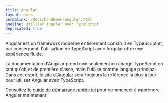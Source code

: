 ```yaml
---
title: Angular
layout: docs
permalink: /docs/handbook/angular.html
oneline: Utiliser Angular avec TypeScript
deprecated: true
---
```


Angular est un framework moderne entièrement construit en TypeScript et, par conséquent, l'utilisation de TypeScript avec Angular offre une expérience fluide.

La documentation d'Angular prend non seulement en charge TypeScript en tant qu'objet de première classe, mais l'utilise comme langage principal.
Dans cet esprit, [le site d'Angular](https://angular.io) sera toujours la référence la plus à jour pour utiliser Angular avec TypeScript.

Consultez le [guide de démarrage rapide ici](https://angular.io/docs/ts/latest/quickstart.html) pour commencer à apprendre Angular maintenant !
